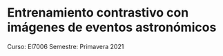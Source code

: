 # Entrenamiento contrastivo con imágenes de eventos astronómicos
Curso: El7006
Semestre: Primavera 2021
